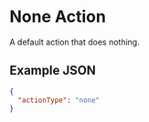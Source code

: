 # None Action

A default action that does nothing.

## Example JSON

```json
{
  "actionType": "none"
}
```
